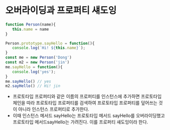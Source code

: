 # 오버라이딩과 프로퍼티 섀도잉

```js
function Person(name){
   this.name = name
}

Person.prototype.sayHello = function(){
   console.log(`Hi! ${this.name}`);
}
const me = new Person('Dong')
const m2 = new Person('jin')
me.sayHello = function(){
   console.log('yes');
}
me.sayHello() // yes
m2.sayHello() // Hi! jin
```

- 프로토타입 프로퍼티와 같은 이름의 프로퍼티를 인스턴스에 추가하면 프로토타입 체인을 따라 프로토타입 프로퍼티를 검색하여 프로토타입 프로퍼티를 덮어쓰는 것이 아니라 인스턴스 프로퍼티로 추가한다. 
- 이때 인스턴스 메서드 sayHello는 프로토타입 메서드 sayHello를 오버라이딩했고 프로토타입 메서드sayHello는 가려진다. 이를 프로퍼티 섀도잉이라 한다.

